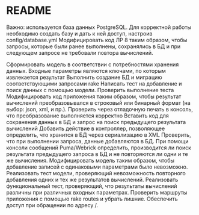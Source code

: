 # README
Важно: используется база данных PostgreSQL. Для корректной работы необходимо создать базу и дать к ней доступ, настроив config/database.yml
Модифицировать код ЛР 8 таким образом, чтобы запросы, которые были ранее выполнены, сохранялись в БД и при следующем запросе не требовали повтора вычислений.

Сформировать модель в соответствии с потребностями хранения данных. Входные параметры являются ключами, по которым извлекается результат
Выполнить создание БД и миграцию соответствующими запросами rake
Написать тест на добавление и поиск данных с помощью модели. Проверить выполнение теста
Модифицировать код приложения таким образом, чтобы результат вычислений преобразовывался в строковый или бинарный формат (на выбор: json, xml, и пр.). Проверить через отладочную печать в консоль, что преобразование выполняется корректно
Вставить код для сохранения данных в БД и запрос на поиск предыдущего результата вычислений
Добавить действие в контроллер, позволяющее определить, что хранится в БД через сериализацию в XML
Проверить, что при выполнении запроса, данные добавляются в БД.
При помощи консоли сообщений Puma/Webrick определить, производится ли поиск результата предыдущего запроса в БД и не повторяются ли одни и те же вычисления.
Модифицировать модель таким образом, чтобы добавление записей с одинаковыми параметрами было невозможно.
Реализовать тест модели, проверяющий невозможность повторного добавления одних и тех же результатов вычислений.
Реализовать функциональный тест, проверяющий, что результаты вычислений различны при различных входных параметрах.
Проверить маршруты приложения с помощью rake routes и убрать лишние. Обеспечить доступ при обращении по адресу /.
